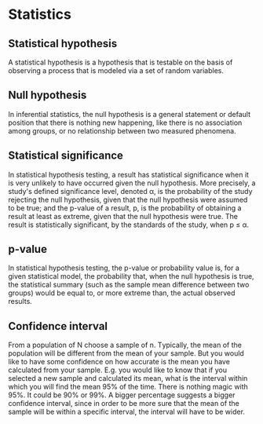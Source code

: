 # Statistics

## Statistical hypothesis

A statistical hypothesis is a hypothesis that is testable on the basis of observing a process that is modeled via a set of random variables.

## Null hypothesis

In inferential statistics, the null hypothesis is a general statement or default position that there is nothing new happening, like there is no association among groups, or no relationship between two measured phenomena.

## Statistical significance

In statistical hypothesis testing, a result has statistical significance when it is very unlikely to have occurred given the null hypothesis. More precisely, a study's defined significance level, denoted α, is the probability of the study rejecting the null hypothesis, given that the null hypothesis were assumed to be true; and the p-value of a result, p, is the probability of obtaining a result at least as extreme, given that the null hypothesis were true. The result is statistically significant, by the standards of the study, when p ≤ α.

## p-value

In statistical hypothesis testing, the p-value or probability value is, for a given statistical model, the probability that, when the null hypothesis is true, the statistical summary (such as the sample mean difference between two groups) would be equal to, or more extreme than, the actual observed results.

## Confidence interval

From a population of N choose a sample of n. Τypically, the mean of the population will be different from the mean of your sample. But you would like to have some confidence on how accurate is the mean you have calculated from your sample. E.g. you would like to know that if you selected a new sample and calculated its mean, what is the interval within which you will find the mean 95% of the time. There is nothing magic with 95%. It could be 90% or 99%. A bigger percentage suggests a bigger confidence interval, since in order to be more sure that the mean of the sample will be within a specific interval, the interval will have to be wider.
